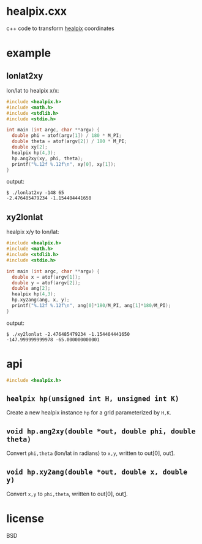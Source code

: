# healpix.cxx

c++ code to transform [healpix][1] coordinates

[1]: http://web.ipac.caltech.edu/staff/fmasci/home/astro_refs/HEALPix_Calabretta.pdf

# example

## lonlat2xy

lon/lat to healpix x/x:

``` c++
#include <healpix.h>
#include <math.h>
#include <stdlib.h>
#include <stdio.h>

int main (int argc, char **argv) {
  double phi = atof(argv[1]) / 180 * M_PI;
  double theta = atof(argv[2]) / 180 * M_PI;
  double xy[2];
  healpix hp(4,3);
  hp.ang2xy(xy, phi, theta);
  printf("%.12f %.12f\n", xy[0], xy[1]);
}
```

output:

```
$ ./lonlat2xy -148 65
-2.476485479234 -1.154404441650
```

## xy2lonlat

healpix x/y to lon/lat:

``` c++
#include <healpix.h>
#include <math.h>
#include <stdlib.h>
#include <stdio.h>

int main (int argc, char **argv) {
  double x = atof(argv[1]);
  double y = atof(argv[2]);
  double ang[2];
  healpix hp(4,3);
  hp.xy2ang(ang, x, y);
  printf("%.12f %.12f\n", ang[0]*180/M_PI, ang[1]*180/M_PI);
}
```

output:

```
$ ./xy2lonlat -2.476485479234 -1.154404441650
-147.999999999978 -65.000000000001
```

# api

``` c++
#include <healpix.h>
```

## `healpix hp(unsigned int H, unsigned int K)`

Create a new healpix instance `hp` for a grid parameterized by `H,K`.

## `void hp.ang2xy(double *out, double phi, double theta)`

Convert `phi,theta` (lon/lat in radians) to `x,y`, written to out[0], out[1].

## `void hp.xy2ang(double *out, double x, double y)`

Convert `x,y` to `phi,theta`, written to out[0], out[1].

# license

BSD
